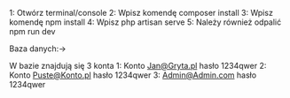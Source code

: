 1: Otwórz terminal/console
2: Wpisz komendę composer install
3: Wpisz komendę npm install
4: Wpisz php artisan serve
5: Należy również odpalić npm run dev

Baza danych:->

W bazie znajdują się 3 konta
1: Konto Jan@Gryta.pl hasło 1234qwer
2: Konto Puste@Konto.pl hasło 1234qwer
3: Admin@Admin.com hasło 1234qwer

